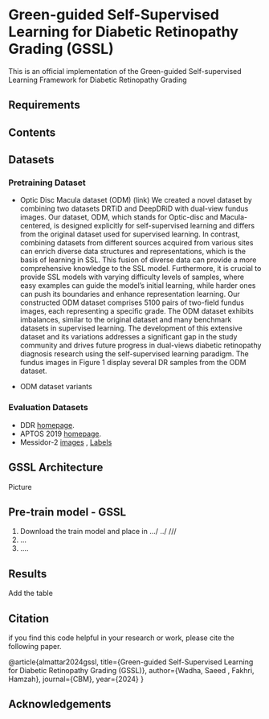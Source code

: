 # Green-guided Self-Supervised Learning for Diabetic Retinopathy Grading (GSSL)
This is an official implementation of the Green-guided Self-supervised Learning Framework for Diabetic Retinopathy Grading 

## Requirements


## Contents



## Datasets

### Pretraining Dataset
* Optic Disc Macula dataset (ODM) (link)
We created a novel dataset by combining two datasets DRTiD and DeepDRiD with dual-view fundus images. Our dataset, ODM, which stands for Optic-disc and Macula-centered, is designed explicitly for self-supervised learning and differs from the original dataset used for supervised learning. In contrast, combining datasets from different sources acquired from various sites can enrich diverse data structures and representations, which is the basis of learning in SSL. This fusion of diverse data can provide a more comprehensive knowledge to the SSL model. Furthermore, it is crucial to provide SSL models with varying difficulty levels of samples, where easy examples can guide the model’s initial learning, while harder ones can push its boundaries and enhance representation learning.
Our constructed ODM dataset comprises 5100 pairs of two-field fundus images, each representing a specific grade. The ODM dataset exhibits imbalances, similar to the original dataset and many benchmark datasets in supervised learning. The development of this extensive dataset and its variations addresses a significant gap in the study community and drives future progress in dual-views diabetic retinopathy diagnosis research using the self-supervised learning paradigm. The fundus images in Figure 1 display several DR samples from the ODM dataset.

* ODM dataset variants


### Evaluation Datasets
* DDR [homepage](https://github.com/nkicsl/DDR-dataset).
* APTOS 2019 [homepage](https://www.kaggle.com/c/aptos2019-blindness-detection/overview).
* Messidor-2 [images](https://www.adcis.net/en/third-party/messidor2/) , [Labels](https://www.kaggle.com/datasets/google-brain/messidor2-dr-grades) 



## GSSL Architecture 

Picture 



## Pre-train model - GSSL 

1. Download the train model and place in .../ ../ ///
2.  ...
3.   ....


## Results 
Add the table 



## Citation 
if you find this code helpful in your research or work, please cite the following paper. 

@article{almattar2024gssl,
  title={Green-guided Self-Supervised Learning for Diabetic Retinopathy Grading (GSSL)},
  author={Wadha, Saeed , Fakhri, Hamzah},
  journal={CBM},
  year={2024}
}


## Acknowledgements


